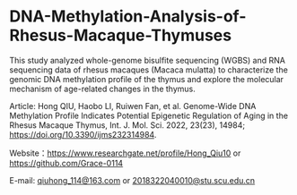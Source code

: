 # DNA-Methylation-Analysis-of-Rhesus-Macaque-Thymuses
This study analyzed whole-genome bisulfite sequencing (WGBS) and RNA sequencing data of  rhesus macaques (Macaca mulatta) to characterize the genomic DNA methylation profile of the thymus and explore the molecular mechanism of age-related changes in the thymus.

Article: Hong QIU, Haobo LI, Ruiwen Fan, et al. Genome-Wide DNA Methylation Profile Indicates Potential Epigenetic Regulation of Aging in the Rhesus Macaque Thymus, Int. J. Mol. Sci. 2022, 23(23), 14984; https://doi.org/10.3390/ijms232314984.

Website：https://www.researchgate.net/profile/Hong_Qiu10 or https://github.com/Grace-0114

E-mail: qiuhong_114@163.com or 2018322040010@stu.scu.edu.cn
